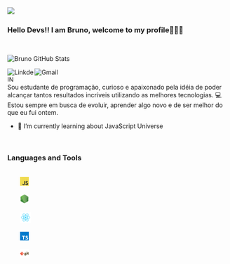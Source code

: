 <img src="https://cdn.lowgif.com/small/be83dd67333eefab-gifs-transparent-background-11-background-check-all.gif" width="70">

### Hello Devs!! I am Bruno, welcome to my profile👋👨‍💻
<br/>

<div align="left" style="display= block">

  ![Bruno GitHub Stats](https://github-readme-stats.vercel.app/api?username=brunoinx&show_icons=true)

  <a target="_blank" href="https://www.linkedin.com/in/bruno-henrique10">
    <img align="left" alt="LinkdeIN" width="62px" height="30px" src="https://cdn.jsdelivr.net/npm/simple-icons@v3/icons/linkedin.svg" />
  </a>

  <a target="_blank" href="brunoh.henriqueh01@gmail.com">
    <img align="left" alt="Gmail" width="56px" height="28px" src="https://cdn.jsdelivr.net/npm/simple-icons@v3/icons/gmail.svg" />
  </a>
</div>

<br/><br/>
Sou estudante de programação, curioso e apaixonado pela idéia de poder alcançar tantos resultados incríveis utilizando as melhores tecnologias. 💻
Estou sempre em busca de evoluir, aprender algo novo e de ser melhor do que eu fui ontem.

- 🌱 I’m currently learning about JavaScript Universe

<br/>

### Languages and Tools

<div align="left" display="inline">
  <code>
    <img height="20" src="https://raw.githubusercontent.com/github/explore/80688e429a7d4ef2fca1e82350fe8e3517d3494d/topics/javascript/javascript.png">
  </code>

  <code>
    <img height="20" src="https://raw.githubusercontent.com/github/explore/80688e429a7d4ef2fca1e82350fe8e3517d3494d/topics/nodejs/nodejs.png">
  </code>

  <code>
    <img height="25" src="https://raw.githubusercontent.com/github/explore/80688e429a7d4ef2fca1e82350fe8e3517d3494d/topics/react/react.png">
  </code>

  <code>
    <img height="20" src="https://raw.githubusercontent.com/github/explore/80688e429a7d4ef2fca1e82350fe8e3517d3494d/topics/typescript/typescript.png">
  </code>

  <code>
    <img height="20" src="https://raw.githubusercontent.com/github/explore/80688e429a7d4ef2fca1e82350fe8e3517d3494d/topics/git/git.png">
  </code>
</div>
